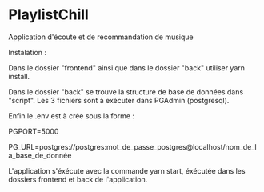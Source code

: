 # PlaylistChill

Application d'écoute et de recommandation de musique 

Instalation :

Dans le dossier "frontend" ainsi que dans le dossier "back" utiliser yarn install.

Dans le dossier "back" se trouve la structure de base de données dans "script". Les 3 fichiers sont à exécuter dans PGAdmin (postgresql).

Enfin le .env est à crée sous la forme : 

PGPORT=5000

PG_URL=postgres://postgres:mot_de_passe_postgres@localhost/nom_de_la_base_de_donnée

L'application s'éxécute avec la commande yarn start, éxécutée dans les dossiers frontend et back de l'application.